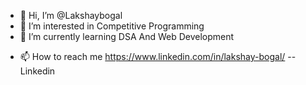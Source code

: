 - 👋 Hi, I’m @Lakshaybogal
- 👀 I’m interested in Competitive Programming
- 🌱 I’m currently learning DSA And Web Development 
<!-- - 💞️ I’m looking to collaborate on ... -->
- 📫 How to reach me https://www.linkedin.com/in/lakshay-bogal/ --Linkedin

<!---
Lakshaybogal/Lakshaybogal is a ✨ special ✨ repository because its `README.md` (this file) appears on your GitHub profile.
You can click the Preview link to take a look at your changes.
--->
